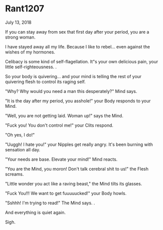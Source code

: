 # Rant1207


July 13, 2018

If you can stay away from sex that first day after your period, you are a strong woman.

I have stayed away all my life. Because I like to rebel... even against the wishes of my hormones.

Celibacy is some kind of self-flagellation. It"s your own delicious pain, your little self-righteousness.
.

So your body is quivering... and your mind is telling the rest of your quivering flesh to control its raging self. 

"Why? Why would you need a man this desperately?" Mind says.

"It is the day after my period, you asshole!" your Body responds to your Mind.

"Well, you are not getting laid. Woman up!" says the Mind.

"Fuck you! You don't control me!" your Clits respond.

"Oh yes, I do!"

"Uuggh! I hate you!" your Nipples get really angry. It's been burning with sensation all day.

"Your needs are base. Elevate your mind!" Mind reacts.

"You are the Mind, you moron! Don't talk cerebral shit to us!" the Flesh screams.

"Little wonder you act like a raving beast," the Mind tilts its glasses.

"Fuck You!!! We want to get fuuuuucked!" your Body howls.

"Sshhh! I'm trying to read!" The Mind says.
.

And everything is quiet again.

Sigh.